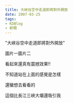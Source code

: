 ```yaml
---
title: 大峽谷空中走道即將對外開放
date: 2007-03-25
tags:
- KDBlog
- 新聞
---
```

"大峽谷空中走道即將對外開放"



圖片一圖片二

看起來還真有震撼效果!!

不知道站在上面的感覺是怎樣

還蠻想去看看的

這個比長江三峽大壩還吸引我

